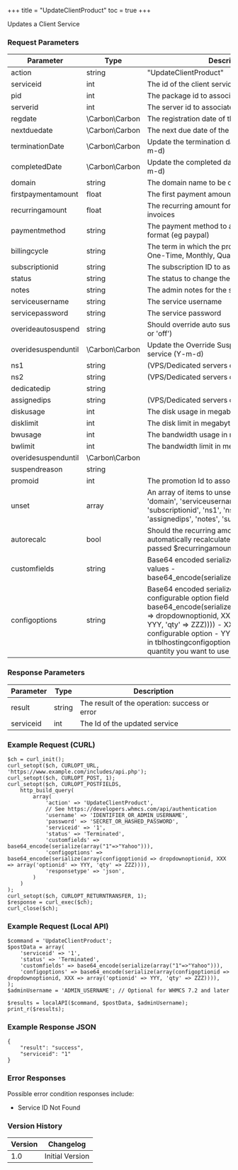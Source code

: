 +++
title = "UpdateClientProduct"
toc = true
+++

Updates a Client Service

### Request Parameters

| Parameter | Type | Description | Required |
| --------- | ---- | ----------- | -------- |
| action | string | "UpdateClientProduct" | Required |
| serviceid | int | The id of the client service to update | Required |
| pid | int | The package id to associate with the service | Optional |
| serverid | int | The server id to associate with the service | Optional |
| regdate | \Carbon\Carbon | The registration date of the service (Y-m-d) | Optional |
| nextduedate | \Carbon\Carbon | The next due date of the service (Y-m-d) | Optional |
| terminationDate | \Carbon\Carbon | Update the termination date of the service (Y-m-d) | Optional |
| completedDate | \Carbon\Carbon | Update the completed date of the service (Y-m-d) | Optional |
| domain | string | The domain name to be changed to | Optional |
| firstpaymentamount | float | The first payment amount on the service | Optional |
| recurringamount | float | The recurring amount for automatic renewal invoices | Optional |
| paymentmethod | string | The payment method to associate in system format (eg paypal) | Optional |
| billingcycle | string | The term in which the product is billed on (eg One-Time, Monthly, Quarterly, etc) | Optional |
| subscriptionid | string | The subscription ID to associate with the service | Optional |
| status | string | The status to change the service to | Optional |
| notes | string | The admin notes for the service | Optional |
| serviceusername | string | The service username | Optional |
| servicepassword | string | The service password | Optional |
| overideautosuspend | string | Should override auto suspend be provided ('on' or 'off') | Optional |
| overidesuspenduntil | \Carbon\Carbon | Update the Override Suspend date of the service (Y-m-d) | Optional |
| ns1 | string | (VPS/Dedicated servers only) | Optional |
| ns2 | string | (VPS/Dedicated servers only) | Optional |
| dedicatedip | string |  | Optional |
| assignedips | string | (VPS/Dedicated servers only) | Optional |
| diskusage | int | The disk usage in megabytes | Optional |
| disklimit | int | The disk limit in megabytes | Optional |
| bwusage | int | The bandwidth usage in megabytes | Optional |
| bwlimit | int | The bandwidth limit in megabytes | Optional |
| overidesuspenduntil | \Carbon\Carbon |  | Optional |
| suspendreason | string |  | Optional |
| promoid | int | The promotion Id to associate | Optional |
| unset | array | An array of items to unset. Can be one of: 'domain', 'serviceusername', 'servicepassword', 'subscriptionid', 'ns1', 'ns2', 'dedicatedip', 'assignedips', 'notes', 'suspendreason' | Optional |
| autorecalc | bool | Should the recurring amount of the service be automatically recalculated (this will ignore any passed $recurringamount) | Optional |
| customfields | string | Base64 encoded serialized array of custom field values - base64_encode(serialize(array("1"=>"Yahoo"))); | Optional |
| configoptions | string | Base64 encoded serialized array of configurable option field values - base64_encode(serialize(array(configoptionid => dropdownoptionid, XXX => array('optionid' => YYY, 'qty' => ZZZ)))) - XXX is the ID of the configurable option - YYY is the optionid found in tblhostingconfigoption.optionid - ZZZ is the quantity you want to use for that option | Optional |

### Response Parameters

| Parameter | Type | Description |
| --------- | ---- | ----------- |
| result | string | The result of the operation: success or error |
| serviceid | int | The Id of the updated service |


### Example Request (CURL)

```
$ch = curl_init();
curl_setopt($ch, CURLOPT_URL, 'https://www.example.com/includes/api.php');
curl_setopt($ch, CURLOPT_POST, 1);
curl_setopt($ch, CURLOPT_POSTFIELDS,
    http_build_query(
        array(
            'action' => 'UpdateClientProduct',
            // See https://developers.whmcs.com/api/authentication
            'username' => 'IDENTIFIER_OR_ADMIN_USERNAME',
            'password' => 'SECRET_OR_HASHED_PASSWORD',
            'serviceid' => '1',
            'status' => 'Terminated',
            'customfields' => base64_encode(serialize(array("1"=>"Yahoo"))),
            'configoptions' => base64_encode(serialize(array(configoptionid => dropdownoptionid, XXX => array('optionid' => YYY, 'qty' => ZZZ)))),
            'responsetype' => 'json',
        )
    )
);
curl_setopt($ch, CURLOPT_RETURNTRANSFER, 1);
$response = curl_exec($ch);
curl_close($ch);
```


### Example Request (Local API)

```
$command = 'UpdateClientProduct';
$postData = array(
    'serviceid' => '1',
    'status' => 'Terminated',
    'customfields' => base64_encode(serialize(array("1"=>"Yahoo"))),
    'configoptions' => base64_encode(serialize(array(configoptionid => dropdownoptionid, XXX => array('optionid' => YYY, 'qty' => ZZZ)))),
);
$adminUsername = 'ADMIN_USERNAME'; // Optional for WHMCS 7.2 and later

$results = localAPI($command, $postData, $adminUsername);
print_r($results);
```


### Example Response JSON

```
{
    "result": "success",
    "serviceid": "1"
}
```


### Error Responses

Possible error condition responses include:

* Service ID Not Found


### Version History

| Version | Changelog |
| ------- | --------- |
| 1.0 | Initial Version |
